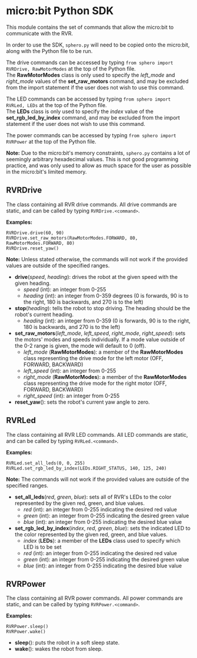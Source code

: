 # micro:bit Python SDK

This module contains the set of commands that allow the micro:bit to communicate with the RVR.

In order to use the SDK, `sphero.py` will need to be copied onto the micro:bit, along with the Python file to be run.

The drive commands can be accessed by typing `from sphero import RVRDrive, RawMotorModes` at the top of the Python file.
<br>The **RawMotorModes** class is only used to specify the _left\_mode_ and _right\_mode_ values of the **set\_raw\_motors** command, and may be excluded from the import statement if the user does not wish to use this command.

The LED commands can be accessed by typing `from sphero import RVRLed, LEDs` at the top of the Python file.
<br>The **LEDs** class is only used to specify the _index_ value of the **set\_rgb\_led\_by\_index** command, and may be excluded from the import statement if the user does not wish to use this command.

The power commands can be accessed by typing `from sphero import RVRPower` at the top of the Python file.

**Note:** Due to the micro:bit's memory constraints, `sphero.py` contains a lot of seemingly arbitrary hexadecimal values. This is not good programming practice, and was only used to allow as much space for the user as possible in the micro:bit's limited memory.


## RVRDrive

The class containing all RVR drive commands. All drive commands are static, and can be called by typing `RVRDrive.<command>`.
    
**Examples:**
    
    RVRDrive.drive(60, 90)
    RVRDrive.set_raw_motors(RawMotorModes.FORWARD, 80, RawMotorModes.FORWARD, 80)
    RVRDrive.reset_yaw()
   
**Note:** Unless stated otherwise, the commands will not work if the provided values are outside of the specified ranges.

* **drive**(*speed*, *heading*): drives the robot at the given speed with the given heading.
  * *speed* (int): an integer from 0-255
  * *heading* (int): an integer from 0-359 degrees (0 is forwards, 90 is to the right, 180 is backwards, and 270 is to the left)
* **stop**(*heading*): tells the robot to stop driving. The heading should be the robot's current heading.
  * *heading* (int): an integer from 0-359 (0 is forwards, 90 is to the right, 180 is backwards, and 270 is to the left)
* **set\_raw\_motors**(*left\_mode*, *left\_speed*, *right\_mode*, *right\_speed*): sets the motors' modes and speeds individually. If a mode value outside of the 0-2 range is given, the mode will default to 0 (off).
  * *left\_mode* (**RawMotorModes**): a member of the **RawMotorModes** class representing the drive mode for the left motor (OFF, FORWARD, BACKWARD)
  * *left\_speed* (int): an integer from 0-255
  * *right\_mode* (**RawMotorModes**): a member of the **RawMotorModes** class representing the drive mode for the right motor (OFF, FORWARD, BACKWARD)
  * *right\_speed* (int): an integer from 0-255
* **reset\_yaw**(): sets the robot's current yaw angle to zero.

## RVRLed

The class containing all RVR LED commands. All LED commands are static, and can be called by typing `RVRLed.<command>`.
    
**Examples:**

    RVRLed.set_all_leds(0, 0, 255)
    RVRLed.set_rgb_led_by_index(LEDs.RIGHT_STATUS, 140, 125, 240)
    
**Note:** The commands will not work if the provided values are outside of the specified ranges.

* **set\_all\_leds**(*red*, *green*, *blue*): sets all of RVR's LEDs to the color represented by the given red, green, and blue values.
  * *red* (int): an integer from 0-255 indicating the desired red value
  * *green* (int): an integer from 0-255 indicating the desired green value
  * *blue* (int): an integer from 0-255 indicating the desired blue value
* **set\_rgb\_led\_by\_index**(*index*, *red*, *green*, *blue*): sets the indicated LED to the color represented by the given red, green, and blue values.
  * *index* (**LEDs**): a member of the **LEDs** class used to specify which LED is to be set
  * *red* (int): an integer from 0-255 indicating the desired red value
  * *green* (int): an integer from 0-255 indicating the desired green value
  * *blue* (int): an integer from 0-255 indicating the desired blue value

## RVRPower

The class containing all RVR power commands. All power commands are static, and can be called by typing `RVRPower.<command>`.

**Examples:**

    RVRPower.sleep()
    RVRPower.wake()

* **sleep**(): puts the robot in a soft sleep state.
* **wake**(): wakes the robot from sleep.
